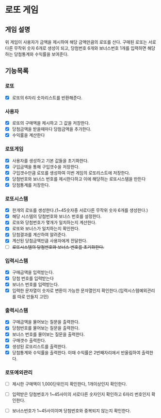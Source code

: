 # 로또 게임

## 게임 설명

위 게임이 사용자가 금액을 제시하여 해당 금액만큼의 로또를 산다.
  구매된 로또는 서로다른 무작위 숫자 6개로 생성이 되고, 당첨번호 6개와 보너스번호 1개를 입력하면 해당하는 당첨통계와 수익률을 보여준다.

## 기능목록

### 로또
- [x] 로또의 6자리 숫자리스트를 반환해준다.

### 사용자
- [x] 로또의 구매액을 제시하고 그 값을 저장한다.
- [x] 당첨금액을 받을때마다 당첨금액을 추가한다.
- [x] 수익률을 계산한다

### 로또게임
- [x] 사용자를 생성하고 기본 값들을 초기화한다.
- [x] 구입금액을 통해 구입갯수을 저장한다.
- [x] 구입갯수만큼 로또를 생성하여 이번 게임의 로또리스트에 저장한다.
- [x] 당첨번호와 보너스 번호를 제시한다하고 이에 해당하는 로또시스템을 만든다
- [x] 당첨통계를 저장한다.

### 로또시스템
- [x] 한개의 로또를 생성한다.(1~45숫자중 서로다른 무작위 숫자 6개를 생성한다.)
- [x] 해당 시스템의 당첨번호와 보너스 번호를 설정한다.
- [x] 로또와 당첨번호가 몇개가 일치하는지 계산한다.
- [x] 로또와 보너스가 일치하는지 확인한다.
- [x] 당첨결과를 계산하여 알려준다.
- [x] 계산된 당첨금액만큼 사용자에게 전달한다.
- [ ] ~~로또시스템의 당첨번호와 보너스 번호를 초기화한다.~~

### 입력시스템
- [x] 구매금액을 입력받는다.
- [x] 당첨 번호를 입력받는다 
- [x] 보너스 번호를 입력받는다.
- [x] 입력한 문자열이 숫자로 변환이 가능한 문자열인지 확인한다.(입력시스템예외관리를 따로 만들지 고민)

### 출력시스템
- [x] 구매금액을 물어보는 질문을 출력한다.
- [x] 당첨번호를 물어보는 질문을 출력한다.
- [x] 보너스 번호를 물어보는 질문을 출력한다.
- [x] 구매갯수 출력한다.
- [x] 생성된 로또리스트를 출력한다.
- [x] 당첨통계와 수익률을 출력한다. 이때 수익률은 2번째자리에서 반올림하여 출력한다.

### 로또예외관리
- [ ] 제시한 구매액이 1,000단위인지 확인한다, 1개이상인지 확인한다.
- [ ] 입력받은 당첨번호가 1~45사이의 서로다른 숫자인지 확인하고 6자리 번호인지 확인한다.
- [ ] 보너스번호가 1~45사이이며 당첨번호와 중복되지 않는지 확인한다.


